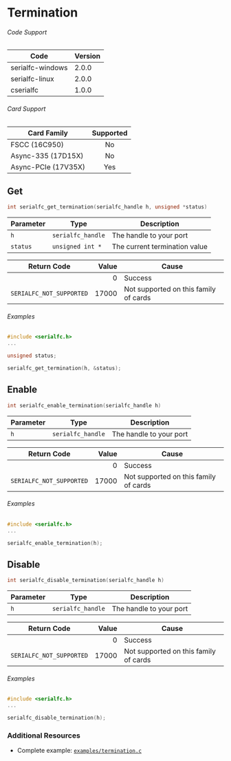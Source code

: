 # Termination

###### Code Support
| Code | Version |
| ---- | ------- |
| serialfc-windows | 2.0.0 |
| serialfc-linux | 2.0.0 |
| cserialfc | 1.0.0 |

###### Card Support
| Card Family | Supported |
| ----------- |:-----:|
| FSCC (16C950) | No |
| Async-335 (17D15X) | No |
| Async-PCIe (17V35X) | Yes |


## Get
```c
int serialfc_get_termination(serialfc_handle h, unsigned *status)
```

| Parameter | Type | Description |
| --------- | ---- | ----------- |
| `h` | `serialfc_handle` | The handle to your port |
| `status` | `unsigned int *` | The current termination value |

| Return Code | Value | Cause |
| ----------- | -----:| ----- |
| | 0 | Success |
| `SERIALFC_NOT_SUPPORTED` | 17000 | Not supported on this family of cards |

###### Examples
```c
#include <serialfc.h>
...

unsigned status;

serialfc_get_termination(h, &status);
```


## Enable
```c
int serialfc_enable_termination(serialfc_handle h)
```

| Parameter | Type | Description |
| --------- | ---- | ----------- |
| `h` | `serialfc_handle` | The handle to your port |

| Return Code | Value | Cause |
| ----------- | -----:| ----- |
| | 0 | Success |
| `SERIALFC_NOT_SUPPORTED` | 17000 | Not supported on this family of cards |

###### Examples
```c
#include <serialfc.h>
...

serialfc_enable_termination(h);
```


## Disable
```c
int serialfc_disable_termination(serialfc_handle h)
```

| Parameter | Type | Description |
| --------- | ---- | ----------- |
| `h` | `serialfc_handle` | The handle to your port |

| Return Code | Value | Cause |
| ----------- | -----:| ----- |
| | 0 | Success |
| `SERIALFC_NOT_SUPPORTED` | 17000 | Not supported on this family of cards |

###### Examples
```c
#include <serialfc.h>
...

serialfc_disable_termination(h);
```


### Additional Resources
- Complete example: [`examples/termination.c`](../examples/termination.c)
